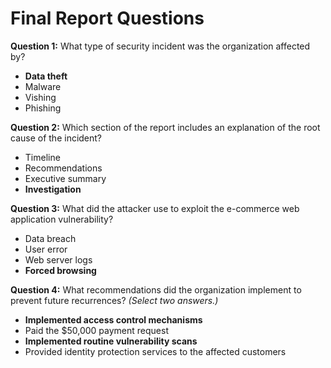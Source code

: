 # Final Report Questions

**Question 1:** What type of security incident was the organization affected by?

- **Data theft**
- Malware
- Vishing
- Phishing

**Question 2:** Which section of the report includes an explanation of the root cause of the incident?

- Timeline
- Recommendations
- Executive summary
- **Investigation**

**Question 3:** What did the attacker use to exploit the e-commerce web application vulnerability?

- Data breach
- User error
- Web server logs
- **Forced browsing**

**Question 4:** What recommendations did the organization implement to prevent future recurrences? *(Select two answers.)*

- **Implemented access control mechanisms**
- Paid the $50,000 payment request
- **Implemented routine vulnerability scans**
- Provided identity protection services to the affected customers
